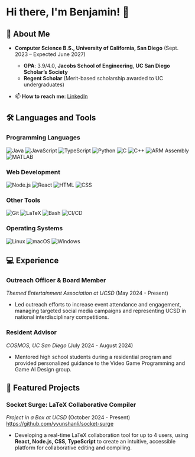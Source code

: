 # Hi there, I'm Benjamin! 👋

## 🚀 About Me
- **Computer Science B.S., University of California, San Diego** (Sept. 2023 – Expected June 2027)  
  - **GPA**: 3.9/4.0, **Jacobs School of Engineering**, **UC San Diego Scholar’s Society**
  - **Regent Scholar** (Merit-based scholarship awarded to UC undergraduates)

- 📫 **How to reach me**: [LinkedIn](https://www.linkedin.com/in/benjamin-miller-919222233/)

## 🛠 Languages and Tools

### Programming Languages
![Java](https://img.shields.io/badge/Java-007396?style=for-the-badge&logo=java&logoColor=white)
![JavaScript](https://img.shields.io/badge/JavaScript-F7DF1E?style=for-the-badge&logo=javascript&logoColor=black)
![TypeScript](https://img.shields.io/badge/TypeScript-3178C6?style=for-the-badge&logo=typescript&logoColor=white)
![Python](https://img.shields.io/badge/Python-3670A0?style=for-the-badge&logo=python&logoColor=ffdd54)
![C](https://img.shields.io/badge/C-00599C?style=for-the-badge&logo=c&logoColor=white)
![C++](https://img.shields.io/badge/C%2B%2B-00599C?style=for-the-badge&logo=c%2B%2B&logoColor=white)
![ARM Assembly](https://img.shields.io/badge/ARM%20Assembly-7B0F00?style=for-the-badge&logo=none&logoColor=white)
![MATLAB](https://img.shields.io/badge/MATLAB-EA3A30?style=for-the-badge&logo=matlab&logoColor=white)

### Web Development
![Node.js](https://img.shields.io/badge/Node.js-339933?style=for-the-badge&logo=node.js&logoColor=white)
![React](https://img.shields.io/badge/React-61DAFB?style=for-the-badge&logo=react&logoColor=black)
![HTML](https://img.shields.io/badge/HTML-E34F26?style=for-the-badge&logo=html5&logoColor=white)
![CSS](https://img.shields.io/badge/CSS-1572B6?style=for-the-badge&logo=css3&logoColor=white)

### Other Tools
![Git](https://img.shields.io/badge/Git-F05032?style=for-the-badge&logo=git&logoColor=white)
![LaTeX](https://img.shields.io/badge/LaTeX-008080?style=for-the-badge&logo=latex&logoColor=white)
![Bash](https://img.shields.io/badge/Bash-4EAA25?style=for-the-badge&logo=gnubash&logoColor=white)
![CI/CD](https://img.shields.io/badge/CI/CD-0078D4?style=for-the-badge&logo=none&logoColor=white)

### Operating Systems
![Linux](https://img.shields.io/badge/Linux-FCC624?style=for-the-badge&logo=linux&logoColor=black)
![macOS](https://img.shields.io/badge/macOS-000000?style=for-the-badge&logo=apple&logoColor=white)
![Windows](https://img.shields.io/badge/Windows-0078D6?style=for-the-badge&logo=microsoftwindows&logoColor=white)

## 💻 Experience

### Outreach Officer & Board Member  
*Themed Entertainment Association at UCSD* (May 2024 - Present)  
- Led outreach efforts to increase event attendance and engagement, managing targeted social media campaigns and representing UCSD in national interdisciplinary competitions.

### Resident Advisor  
*COSMOS, UC San Diego* (July 2024 - August 2024)  
- Mentored high school students during a residential program and provided personalized guidance to the Video Game Programming and Game AI Design group.

## 🌟 Featured Projects

### Socket Surge: LaTeX Collaborative Compiler  
*Project in a Box at UCSD* (October 2024 - Present)  
https://github.com/yyunshanli/socket-surge
- Developing a real-time LaTeX collaboration tool for up to 4 users, using **React, Node.js, CSS, TypeScript** to create an intuitive, accessible platform for collaborative editing and compiling.
